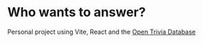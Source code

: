 # Who wants to answer?

Personal project using Vite, React and the [Open Trivia Database](https://opentdb.com/)
